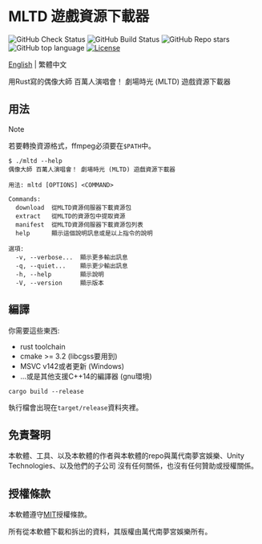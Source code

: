 # MLTD 遊戲資源下載器

![GitHub Check Status](https://img.shields.io/github/actions/workflow/status/nicks96432/mltd-asset-downloader/check.yaml?label=Check)
![GitHub Build Status](https://img.shields.io/github/actions/workflow/status/nicks96432/mltd-asset-downloader/build.yaml)
![GitHub Repo stars](https://img.shields.io/github/stars/nicks96432/mltd-asset-downloader)
![GitHub top language](https://img.shields.io/github/languages/top/nicks96432/mltd-asset-downloader)
[![License](https://img.shields.io/github/license/nicks96432/mltd-asset-downloader)](LICENSE)

[English](README.md) | 繁體中文

用Rust寫的偶像大師 百萬人演唱會！ 劇場時光 (MLTD) 遊戲資源下載器

## 用法

> [!NOTE]
> 若要轉換資源格式，ffmpeg必須要在`$PATH`中。

```console
$ ./mltd --help
偶像大師 百萬人演唱會！ 劇場時光 (MLTD) 遊戲資源下載器

用法: mltd [OPTIONS] <COMMAND>

Commands:
  download  從MLTD資源伺服器下載資源包
  extract   從MLTD的資源包中提取資源
  manifest  從MLTD資源伺服器下載資源包列表
  help      顯示這個說明訊息或是以上指令的說明

選項:
  -v, --verbose...  顯示更多輸出訊息
  -q, --quiet...    顯示更少輸出訊息
  -h, --help        顯示說明
  -V, --version     顯示版本
```

## 編譯

你需要這些東西:

* rust toolchain
* cmake >= 3.2 (libcgss要用到)
* MSVC v142或者更新 (Windows)
* ...或是其他支援C++14的編譯器 (gnu環境)

```shell
cargo build --release
```

執行檔會出現在`target/release`資料夾裡。

## 免責聲明

本軟體、工具、以及本軟體的作者與本軟體的repo與萬代南夢宮娛樂、Unity Technologies、以及他們的子公司
沒有任何關係，也沒有任何贊助或授權關係。

## 授權條款

本軟體遵守[MIT](LICENSE)授權條款。

所有從本軟體下載和拆出的資料，其版權由萬代南夢宮娛樂所有。
